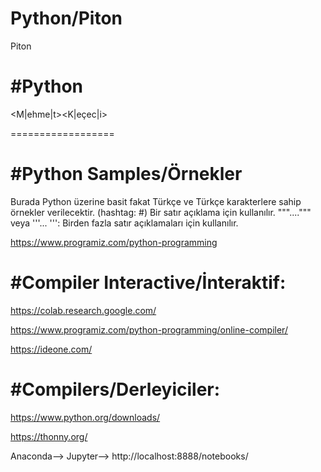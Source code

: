 # Python/Piton
Piton

#Python
==================

<M|ehme|t><K|eçec|i>

==================

#Python Samples/Örnekler
==================
Burada Python üzerine basit fakat Türkçe ve Türkçe karakterlere sahip örnekler verilecektir.
(hashtag: #) Bir satır açıklama için kullanılır.
"""....""" veya '''... ''': Birden fazla satır açıklamaları için kullanılır.

https://www.programiz.com/python-programming

#Compiler Interactive/İnteraktif:
==================

https://colab.research.google.com/

https://www.programiz.com/python-programming/online-compiler/

https://ideone.com/

#Compilers/Derleyiciler:
==================

https://www.python.org/downloads/

https://thonny.org/

Anaconda--> Jupyter--> http://localhost:8888/notebooks/


